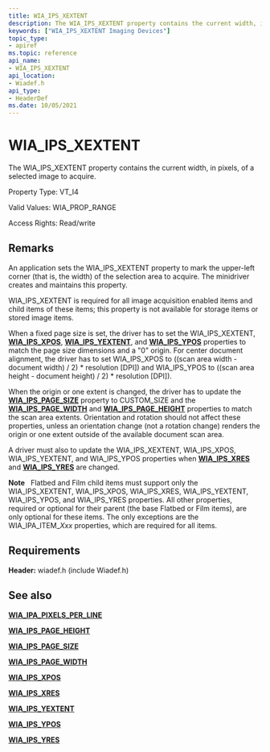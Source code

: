 ```yaml
---
title: WIA_IPS_XEXTENT
description: The WIA_IPS_XEXTENT property contains the current width, in pixels, of a selected image to acquire.
keywords: ["WIA_IPS_XEXTENT Imaging Devices"]
topic_type:
- apiref
ms.topic: reference
api_name:
- WIA_IPS_XEXTENT
api_location:
- Wiadef.h
api_type:
- HeaderDef
ms.date: 10/05/2021
---
```


# WIA_IPS_XEXTENT

The WIA_IPS_XEXTENT property contains the current width, in pixels, of a selected image to acquire.

Property Type: VT_I4

Valid Values: WIA_PROP_RANGE

Access Rights: Read/write

## Remarks

An application sets the WIA_IPS_XEXTENT property to mark the upper-left corner (that is, the width) of the selection area to acquire. The minidriver creates and maintains this property.

WIA_IPS_XEXTENT is required for all image acquisition enabled items and child items of these items; this property is not available for storage items or stored image items.

When a fixed page size is set, the driver has to set the WIA_IPS_XEXTENT, [**WIA_IPS_XPOS**](wia-ips-xpos.md), [**WIA_IPS_YEXTENT**](wia-ips-yextent.md), and [**WIA_IPS_YPOS**](wia-ips-ypos.md) properties to match the page size dimensions and a "0" origin. For center document alignment, the driver has to set WIA_IPS_XPOS to ((scan area width - document width) / 2) \* resolution \[DPI\]) and WIA_IPS_YPOS to ((scan area height - document height) / 2) \* resolution \[DPI\]).

When the origin or one extent is changed, the driver has to update the [**WIA_IPS_PAGE_SIZE**](wia-ips-page-size.md) property to CUSTOM_SIZE and the [**WIA_IPS_PAGE_WIDTH**](wia-ips-page-width.md) and [**WIA_IPS_PAGE_HEIGHT**](wia-ips-page-height.md) properties to match the scan area extents. Orientation and rotation should not affect these properties, unless an orientation change (not a rotation change) renders the origin or one extent outside of the available document scan area.

A driver must also to update the WIA_IPS_XEXTENT, WIA_IPS_XPOS, WIA_IPS_YEXTENT, and WIA_IPS_YPOS properties when [**WIA_IPS_XRES**](wia-ips-xres.md) and [**WIA_IPS_YRES**](wia-ips-yres.md) are changed.

**Note**   Flatbed and Film child items must support only the WIA_IPS_XEXTENT, WIA_IPS_XPOS, WIA_IPS_XRES, WIA_IPS_YEXTENT, WIA_IPS_YPOS, and WIA_IPS_YRES properties. All other properties, required or optional for their parent (the base Flatbed or Film items), are only optional for these items. The only exceptions are the WIA_IPA_ITEM_*Xxx* properties, which are required for all items.

## Requirements

**Header:** wiadef.h (include Wiadef.h)

## See also

[**WIA_IPA_PIXELS_PER_LINE**](wia-ipa-pixels-per-line.md)

[**WIA_IPS_PAGE_HEIGHT**](wia-ips-page-height.md)

[**WIA_IPS_PAGE_SIZE**](wia-ips-page-size.md)

[**WIA_IPS_PAGE_WIDTH**](wia-ips-page-width.md)

[**WIA_IPS_XPOS**](wia-ips-xpos.md)

[**WIA_IPS_XRES**](wia-ips-xres.md)

[**WIA_IPS_YEXTENT**](wia-ips-yextent.md)

[**WIA_IPS_YPOS**](wia-ips-ypos.md)

[**WIA_IPS_YRES**](wia-ips-yres.md)
